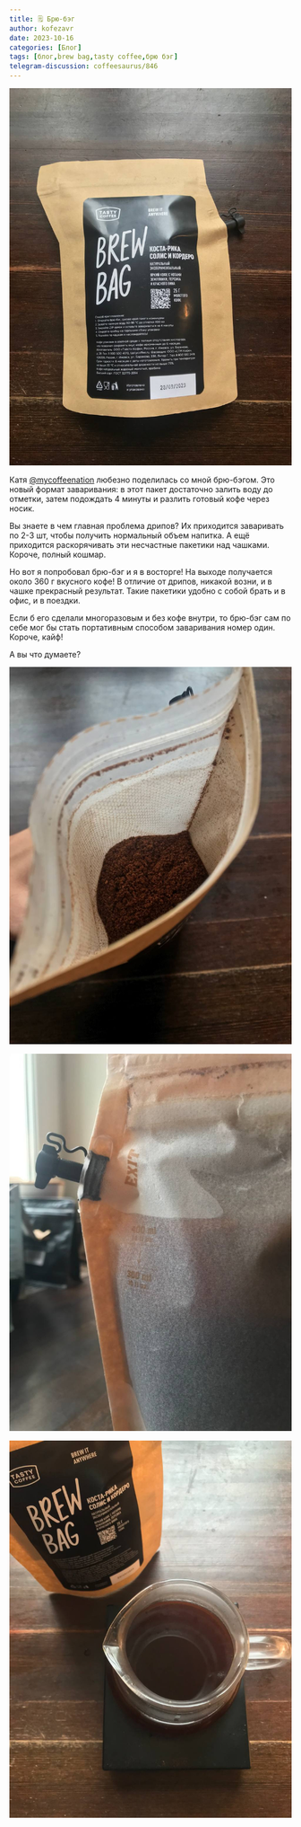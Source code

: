 ```yaml
---
title: 🗒 Брю-бэг
author: kofezavr
date: 2023-10-16
categories: [Блог]
tags: [блог,brew bag,tasty coffee,брю бэг]
telegram-discussion: coffeesaurus/846
--- 
```

![Брю-бэг](/assets/img/posts/23/10/brew-bag-1.jpg)

Катя [@mycoffeenation](https://t.me/mycoffeenation) любезно поделилась со мной брю-бэгом. Это новый формат заваривания: в этот пакет достаточно залить воду до отметки, затем подождать 4 минуты и разлить готовый кофе через носик.

Вы знаете в чем главная проблема дрипов? Их приходится заваривать по 2-3 шт, чтобы получить нормальный объем напитка. А ещё приходится раскорячивать эти несчастные пакетики над чашками. Короче, полный кошмар.

Но вот я попробовал брю-бэг и я в восторге! На выходе получается около 360 г вкусного кофе! В отличие от дрипов, никакой возни, и в чашке прекрасный результат. Такие пакетики удобно с собой брать и в офис, и в поездки. 

Если б его сделали многоразовым и без кофе внутри, то брю-бэг сам по себе мог бы стать портативным способом заваривания номер один. Короче, кайф!

А вы что думаете?

![Брю-бэг](/assets/img/posts/23/10/brew-bag-2.jpg)

![Брю-бэг](/assets/img/posts/23/10/brew-bag-3.jpg)

![Брю-бэг](/assets/img/posts/23/10/brew-bag-4.jpg)